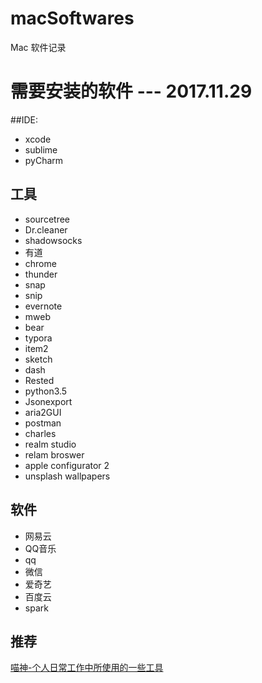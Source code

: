 # macSoftwares
 Mac 软件记录

# 需要安装的软件 --- 2017.11.29

##IDE: 
* xcode
* sublime
* pyCharm

## 工具
* sourcetree
* Dr.cleaner
* shadowsocks
* 有道
* chrome  
* thunder   
* snap   
* snip
* evernote  
* mweb 
* bear
* typora  
* item2
* sketch
* dash
* Rested
* python3.5
* Jsonexport
* aria2GUI
* postman
* charles
* realm studio
* relam broswer
* apple configurator 2
* unsplash wallpapers


## 软件
* 网易云 
* QQ音乐
* qq          
* 微信        
* 爱奇艺
* 百度云
* spark

## 推荐
[喵神-个人日常工作中所使用的一些工具](https://xiaozhuanlan.com/topic/7021963485)


